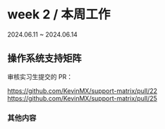 # week 2 / 本周工作

2024.06.11 ~ 2024.06.14

## 操作系统支持矩阵

审核实习生提交的 PR：

https://github.com/KevinMX/support-matrix/pull/22
https://github.com/KevinMX/support-matrix/pull/25

### 其他内容

